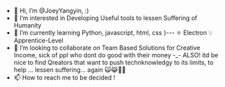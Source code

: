 - 👋 Hi, I’m @JoeyYangyin, :)
- 👀 I’m interested in Developing Useful tools to lessen Suffering of Humanity
- 🌱 I’m currently learning Python, javascript, html, css }--- ⚛ Electron 💡 Apprentice-Level
- 💞️ I’m looking to collaborate on Team Based Solutions for Creative Income, sick of ppl who dont do good with their money -_- ALSO! itd be nice to find Qreators that want to push technknowledgy to its limits, to help ... lessen suffering... again 🙀😹🐱‍🏍
- 📫 How to reach me to be decided !

<!---
JoeyYangyin/JoeyYangyin is a ✨ special ✨ repository because its `README.md` (this file) appears on your GitHub profile.
You can click the Preview link to take a look at your changes.
--->

